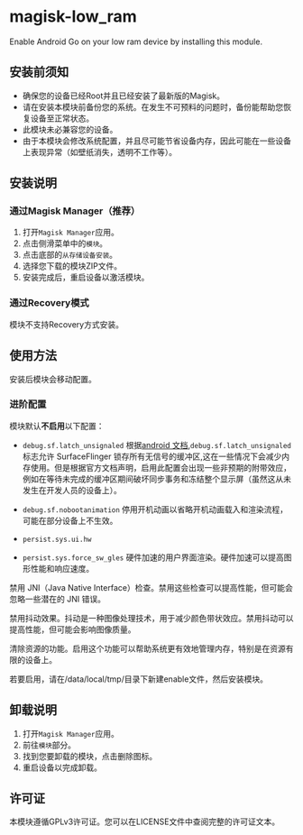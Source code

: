 # magisk-low_ram
Enable Android Go on your low ram device by installing this module.

## 安装前须知

- 确保您的设备已经Root并且已经安装了最新版的Magisk。
- 请在安装本模块前备份您的系统。在发生不可预料的问题时，备份能帮助您恢复设备至正常状态。
- 此模块未必兼容您的设备。
- 由于本模块会修改系统配置，并且尽可能节省设备内存，因此可能在一些设备上表现异常（如壁纸消失，透明不工作等）。

## 安装说明

### 通过Magisk Manager（推荐）

1. 打开`Magisk Manager`应用。
2. 点击侧滑菜单中的`模块`。
3. 点击底部的`从存储设备安装`。
4. 选择您下载的模块ZIP文件。
5. 安装完成后，重启设备以激活模块。

### 通过Recovery模式

模块不支持Recovery方式安装。

## 使用方法

安装后模块会移动配置。

### 进阶配置

模块默认**不启用**以下配置：

- `debug.sf.latch_unsignaled`
根据[android 文档](https://source.android.com/docs/core/graphics/unsignaled-buffer-latch?hl=zh-cn),`debug.sf.latch_unsignaled` 标志允许 SurfaceFlinger 锁存所有无信号的缓冲区,这在一些情况下会减少内存使用。但是根据官方文档声明，启用此配置会出现一些非预期的附带效应，例如在等待未完成的缓冲区期间破坏同步事务和冻结整个显示屏（虽然这从未发生在开发人员的设备上）。

 - `debug.sf.nobootanimation`
停用开机动画以省略开机动画载入和渲染流程，可能在部分设备上不生效。

 - `persist.sys.ui.hw`
 - `persist.sys.force_sw_gles`
硬件加速的用户界面渲染。硬件加速可以提高图形性能和响应速度。

禁用 JNI（Java Native Interface）检查。禁用这些检查可以提高性能，但可能会忽略一些潜在的 JNI 错误。

禁用抖动效果。抖动是一种图像处理技术，用于减少颜色带状效应。禁用抖动可以提高性能，但可能会影响图像质量。

清除资源的功能。启用这个功能可以帮助系统更有效地管理内存，特别是在资源有限的设备上。

若要启用，请在/data/local/tmp/目录下新建enable文件，然后安装模块。

## 卸载说明

1. 打开`Magisk Manager`应用。
2. 前往`模块`部分。
3. 找到您要卸载的模块，点击删除图标。
4. 重启设备以完成卸载。

## 许可证

本模块遵循GPLv3许可证。您可以在LICENSE文件中查阅完整的许可证文本。


